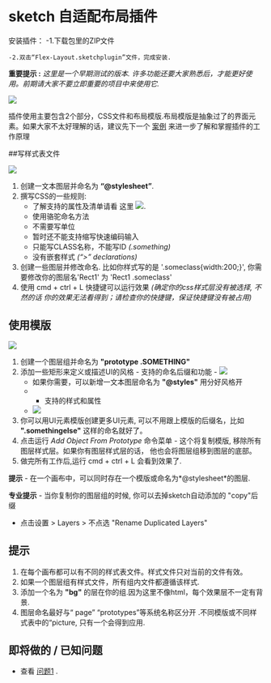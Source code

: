 # sketch 自适配布局插件
安装插件：
	-1.下载包里的ZIP文件   
	
	-2.双击“Flex-Layout.sketchplugin”文件，完成安装.    
	
**重要提示 :** *这里是一个早期测试的版本. 许多功能还要大家熟悉后，才能更好使用。前期请大家不要立即重要的项目中来使用它.*

![](http://i.imgur.com/Z5A8Hqo.png)

插件使用主要包含2个部分，CSS文件和布局模版.布局模版是抽象过了的界面元素。如果大家不太好理解的话，建议先下一个 [案例](https://github.com/hrescak/Sketch-Flex-Layout/raw/master/ExampleFile.sketch) 来进一步了解和掌握插件的工作原理

##写样式表文件

![](http://i.imgur.com/2FcoADp.png)

1. 创建一文本图层并命名为 **“@stylesheet”**.
2. 撰写CSS的一些规则:
	- 了解支持的属性及清单请看 这里
	![](https://github.com/facebook/css-layout).
	- 使用骆驼命名方法
	- 不需要写单位
	- 暂时还不能支持缩写快速编码输入
	- 只能写CLASS名称，不能写ID *(.something)*
	- 没有嵌套样式 *(“\>” declarations)*
3. 创建一些图层并修改命名. 比如你样式写的是 '.someclass{width:200;}', 你需要修改你的图层名'Rect1' 为 'Rect1 .someclass'
4. 使用 cmd + ctrl + L 快捷键可以运行效果 _(确定你的css样式层没有被选择, 不然的话 你的效果无法看得到；请检查你的快捷键，保证快捷键没有被占用)_

## 使用模版

![](http://i.imgur.com/Y86vIYJ.png)

1. 创建一个图层组并命名为 **"prototype .SOMETHING"**
2. 添加一些矩形来定义或描述UI的风格
        - 支持的命名后缀和功能
        - ![](http://i.imgur.com/IguIeFI.png)
	- 如果你需要，可以新增一文本图层命名为 **"@styles"** 用分好风格开
	- - 支持的样式和属性
	- ![](http://i.imgur.com/oseZ1Dr.png)
3. 你可以用UI元素模版创建更多UI元素, 可以不用跟上模版的后缀名，比如 **".somethingelse"** 这样的命名就好了。
4. 点击运行 _Add Object From Prototype_ 命令菜单 - 这个将复制模版, 移除所有图层样式层。如果你有图层样式层的话，
他也会将图层组移到图层的底部。
5. 做完所有工作后,运行 cmd + ctrl + L 会看到效果了.

**提示** - 在一个画布中，可以同时存在一个模版或命名为*@stylesheet*的图层.

**专业提示** - 当你复制你的图层组的时候, 你可以去掉sketch自动添加的 "copy"后缀 
- 点击设置 > Layers > 不点选 "Rename Duplicated Layers"

## 提示

1. 在每个画布都可以有不同的样式表文件。样式文件只对当前的文件有效。
2. 如果一个图层组有样式文件，所有组内文件都遵循该样式.
3. 添加一个名为 **"bg"** 的层在你的组.因为这里不像html，每个效果层不一定有背景.
4. 图层命名最好与“ page”  “prototypes”等系统名称区分开 .不同模版或不同样式表中的“picture, 只有一个会得到应用.

## 即将做的 / 已知问题

- 查看 [问题1](https://github.com/hrescak/Sketch-Flex-Layout/issues) .
